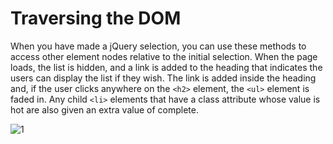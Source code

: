# Traversing the DOM

When you have made a jQuery selection, you can use these methods to access other element nodes relative to the initial selection. When the page loads, the list is hidden, and a link is added to the heading that indicates the users can display the list if they wish. The link is added inside the heading and, if the user clicks anywhere on the `<h2>` element, the `<ul>` element is faded in. Any child `<li>` elements that have a class attribute whose value is hot are also given an extra value of complete.

![1](https://cloud.githubusercontent.com/assets/18538482/16711288/f2c73890-4621-11e6-9003-a95a4d1d7e77.png)
